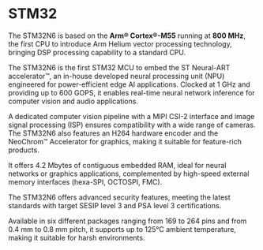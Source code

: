 # STM32 


The STM32N6 is based on the **Arm® Cortex®-M55** running at **800 MHz**, the first CPU to introduce Arm Helium vector processing technology, bringing DSP processing capability to a standard CPU.

The STM32N6 is the first STM32 MCU to embed the ST Neural-ART accelerator™, an in-house developed neural processing unit (NPU) engineered for power-efficient edge AI applications. Clocked at 1 GHz and providing up to 600 GOPS, it enables real-time neural network inference for computer vision and audio applications.

A dedicated computer vision pipeline with a MIPI CSI-2 interface and image signal processing (ISP) ensures compatibility with a wide range of cameras. The STM32N6 also features an H264 hardware encoder and the NeoChrom™ Accelerator for graphics, making it suitable for feature-rich products.

It offers 4.2 Mbytes of contiguous embedded RAM, ideal for neural networks or graphics applications, complemented by high-speed external memory interfaces (hexa-SPI, OCTOSPI, FMC).

The STM32N6 offers advanced security features, meeting the latest standards with target SESIP level 3 and PSA level 3 certifications.

Available in six different packages ranging from 169 to 264 pins and from 0.4 mm to 0.8 mm pitch, it supports up to 125°C ambient temperature, making it suitable for harsh environments.
